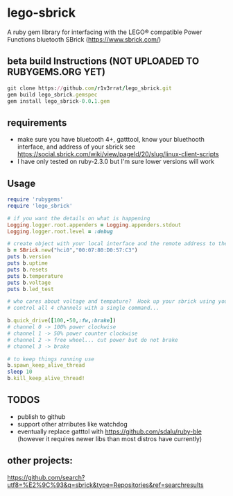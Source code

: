 # lego-sbrick
A ruby gem library for interfacing with the LEGO® compatible Power Functions bluetooth SBrick (https://www.sbrick.com/)

## beta build Instructions (NOT UPLOADED TO RUBYGEMS.ORG YET)
```ruby
git clone https://github.com/r1v3rrat/lego_sbrick.git
gem build lego_sbrick.gemspec
gem install lego_sbrick-0.0.1.gem

```
## requirements
- make sure you have bluetooth 4+, gatttool, know your bluethooth interface, and address of your sbrick
see https://social.sbrick.com/wiki/view/pageId/20/slug/linux-client-scripts
- I have only tested on ruby-2.3.0 but I'm sure lower versions will work

## Usage
```ruby
require 'rubygems'
require 'lego_sbrick'

# if you want the details on what is happening
Logging.logger.root.appenders = Logging.appenders.stdout
Logging.logger.root.level = :debug

# create object with your local interface and the remote address to the sbrick
b = SBrick.new("hci0","00:07:80:D0:57:C3")
puts b.version
puts b.uptime
puts b.resets
puts b.temperature
puts b.voltage
puts b.led_test

# who cares about voltage and tempature?  Hook up your sbrick using your car jumper cables and burn some plastic (don't actually do that)...
# control all 4 channels with a single command...

b.quick_drive([100,-50,:fw,:brake])
# channel 0 -> 100% power clockwise
# channel 1 -> 50% power counter clockwise
# channel 2 -> free wheel... cut power but do not brake
# channel 3 -> brake

# to keep things running use
b.spawn_keep_alive_thread
sleep 10
b.kill_keep_alive_thread!


```

## TODOS

- publish to github
- support other atrributes like watchdog
- eventually replace gatttol with https://github.com/sdalu/ruby-ble (however it requires newer libs than most distros have currently)

## other projects:
https://github.com/search?utf8=%E2%9C%93&q=sbrick&type=Repositories&ref=searchresults







